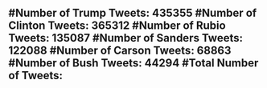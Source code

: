 #Number of Trump Tweets: 435355
#Number of Clinton Tweets: 365312
#Number of Rubio Tweets: 135087
#Number of Sanders Tweets: 122088
#Number of Carson Tweets: 68863
#Number of Bush Tweets: 44294
#Total Number of Tweets:  
---
